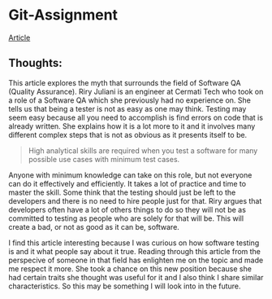 # Git-Assignment

[Article](https://medium.com/cermati-tech/five-myths-of-testing-by-a-software-qa-27edb179fad)

## Thoughts:

This article explores the myth that surrounds the field of Software QA (Quality Assurance). Riry Juliani is an engineer at Cermati Tech who took on a role of a Software QA which she previously had no 
experience on. She tells us that being a tester is not as easy as one may think. Testing may seem easy because all you need to accomplish is find errors on code that is already written. She explains how 
it is a lot more to it and it involves many different complex steps that is not as obvious as it presents itself to be. 
>High analytical skills are required when you test a software for many possible use cases with minimum test cases.

Anyone with minimum knowledge can take on this role, but not everyone can do it effectively and efficiently. It takes a lot of practice and time to master the skill. Some think that the testing should 
just be left to the developers and there is no need to hire people just for that. Riry argues that developers often have a lot of others things to do so they will not be as committed to testing as 
people who are solely for that will be. This will create a bad, or not as good as it can be, software.

I find this article interesting because I was curious on how software testing is and it what people say about it true. Reading through this article from the perspecive of someone in that field has 
enlighten me on the topic and made me respect it more. She took a chance on this new position because she had certain traits she thought was useful for it and I also think I share similar 
characteristics. So this may be something I will look into in the future.
